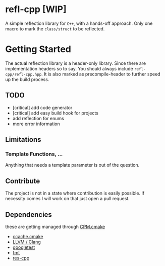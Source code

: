 # refl-cpp [WIP]
A simple reflection library for `C++`, with a hands-off approach.
Only one macro to mark the `class/struct` to be reflected.

# Getting Started
The actual reflection library is a header-only library. Since there are
implementation headers so to say. You should always include ``refl-cpp/refl-cpp.hpp``.
It is also marked as precompile-header to further speed up the build process.

## TODO
- [critical] add code generator
- [critical] add easy build hook for projects
- add reflection for enums
- more error information

## Limitations

### Template Functions, ...
Anything that needs a template parameter is out of the question.

## Contribute
The project is not in a state where contribution is easily possible.
If necessity comes I will work on that just open a pull request.

## Dependencies
these are getting managed through [CPM.cmake](https://github.com/cpm-cmake/CPM.cmake)

- [ccache.cmake](https://github.com/TheLartians/Ccache.cmake)
- [LLVM / Clang](https://github.com/llvm/llvm-project)
- [googletest](https://github.com/google/googletest)
- [fmt](https://github.com/fmtlib/fmt)
- [res-cpp](https://github.com/derFreemaker/res-cpp)
